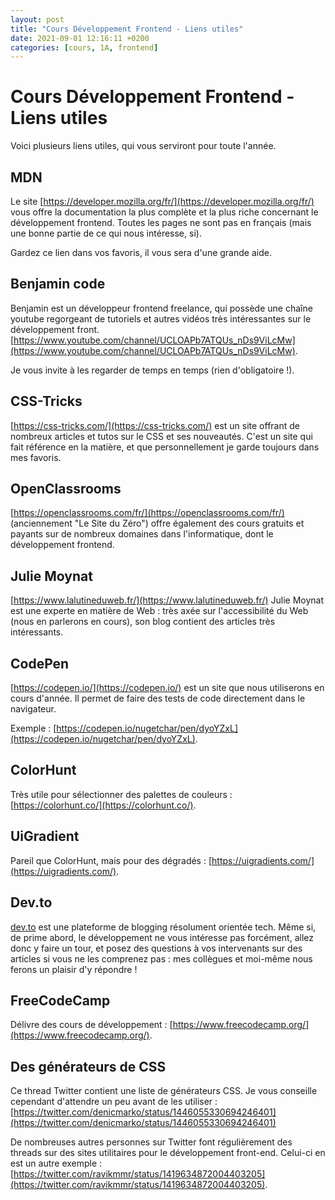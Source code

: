```yaml
---
layout: post
title: "Cours Développement Frontend - Liens utiles"
date: 2021-09-01 12:16:11 +0200
categories: [cours, 1A, frontend]
---
```

# Cours Développement Frontend - Liens utiles
Voici plusieurs liens utiles, qui vous serviront pour toute l'année.

## MDN
Le site [https://developer.mozilla.org/fr/](https://developer.mozilla.org/fr/) vous offre la documentation la plus complète et la plus riche concernant le développement frontend. Toutes les pages ne sont pas en français (mais une bonne partie de ce qui nous intéresse, si).

Gardez ce lien dans vos favoris, il vous sera d'une grande aide.

## Benjamin code
Benjamin est un développeur frontend freelance, qui possède une chaîne youtube regorgeant de tutoriels et autres vidéos très intéressantes sur le développement front.
[https://www.youtube.com/channel/UCLOAPb7ATQUs_nDs9ViLcMw](https://www.youtube.com/channel/UCLOAPb7ATQUs_nDs9ViLcMw).

Je vous invite à les regarder de temps en temps (rien d'obligatoire !).

## CSS-Tricks
[https://css-tricks.com/](https://css-tricks.com/) est un site offrant de nombreux articles et tutos sur le CSS et ses nouveautés. C'est un site qui fait référence en la matière, et que personnellement je garde toujours dans mes favoris.

## OpenClassrooms

[https://openclassrooms.com/fr/](https://openclassrooms.com/fr/) (anciennement "Le Site du Zéro") offre également des cours gratuits et payants sur de nombreux domaines dans l'informatique, dont le développement frontend.

## Julie Moynat
[https://www.lalutineduweb.fr/](https://www.lalutineduweb.fr/)
Julie Moynat est une experte en matière de Web : très axée sur l'accessibilité du Web (nous en parlerons en cours), son blog contient des articles très intéressants.

## CodePen
[https://codepen.io/](https://codepen.io/) est un site que nous utiliserons en cours d'année. Il permet de faire des tests de code directement dans le navigateur.

Exemple : [https://codepen.io/nugetchar/pen/dyoYZxL](https://codepen.io/nugetchar/pen/dyoYZxL).

## ColorHunt
Très utile pour sélectionner des palettes de couleurs : [https://colorhunt.co/](https://colorhunt.co/).

## UiGradient
Pareil que ColorHunt, mais pour des dégradés : [https://uigradients.com/](https://uigradients.com/).

## Dev.to

[dev.to](dev.to) est une plateforme de blogging résolument orientée tech. Même si, de prime abord, le développement ne vous intéresse pas forcément, allez donc y faire un tour, et posez des questions à vos intervenants sur des articles si vous ne les comprenez pas : mes collègues et moi-même nous ferons un plaisir d'y répondre !

## FreeCodeCamp
Délivre des cours de développement : [https://www.freecodecamp.org/](https://www.freecodecamp.org/).

## Des générateurs de CSS

Ce thread Twitter contient une liste de générateurs CSS. Je vous conseille cependant d'attendre un peu avant de les utiliser : [https://twitter.com/denicmarko/status/1446055330694246401](https://twitter.com/denicmarko/status/1446055330694246401)

De nombreuses autres personnes sur Twitter font régulièrement des threads sur des sites utilitaires pour le développement front-end. Celui-ci en est un autre exemple : [https://twitter.com/ravikmmr/status/1419634872004403205](https://twitter.com/ravikmmr/status/1419634872004403205).

